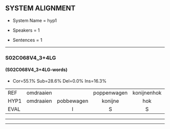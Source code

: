 
## SYSTEM ALIGNMENT

- System Name = hyp1

- Speakers = 1

- Sentences = 1

---

### S02C068V4_3+4LG

#### (S02C068V4_3+4LG-words)

- Cor=55.1%	Sub=28.6%	Del=0.0%	Ins=16.3%

|  |  |  |  |  |  |  |  |  |  |  |  |  |  |  |  |  |  |  |  |  |  |  |  |  |  |  |  |  |  |  |  |  |  |  |  |  |  |  |  |  |  |  |  |  |  |  |  |  |  |
|:--- |:---:|:---:|:---:|:---:|:---:|:---:|:---:|:---:|:---:|:---:|:---:|:---:|:---:|:---:|:---:|:---:|:---:|:---:|:---:|:---:|:---:|:---:|:---:|:---:|:---:|:---:|:---:|:---:|:---:|:---:|:---:|:---:|:---:|:---:|:---:|:---:|:---:|:---:|:---:|:---:|:---:|:---:|:---:|:---:|:---:|:---:|:---:|:---:|:---:|
| REF | omdraaien |  | poppenwagen | konijnenhok | elastiekje |  |  |  | ruziemaken | teddybeer | dierentuin | paddenstoelen | verstoppertje | wasmachine | fototoestel |  | toiletpapier | vrachtwagen | buurmannen | vogelkooi | olifant | * | schommelen | iedereen | schoenenwinkel | knutselen | ophangen | verjaardag | sprookjesboek |  | tandenborstel | lucifer | slaapkamer | achterdeur | ziekenhuis | nieuwsgierig | afblijven | kabouter |  |  | washandje | sneeuwwitje | goeiendag | vakantie | limonade | autorijden | eindelijk | familie | chocolade |
| HYP1 | omdraaien | pobbewagen | konijne | hok | elastiekje | ruzie | maken | ded | di | ber | dierentuin | paddenstoelen | verstopperdja | wasmachine | fototoestel | toilet | papier | vrachtwagen | buurmannen | vogelkooi | olifant | scha | schommelen | iedereen | schoenenwinkel | knutselen | ophangen | verjaardag | sprookjesboek | onder | borstel | lucifer | slaapkamer | achterdeur | ziekenhuis | nieuwsgierig | afblijven | kabouter | was | hantje | snijwitje | goeie | dag | vakantie | lemonara | autoruiden | eindelijk | familie | chocolada |
| EVAL |  | I | S | S |  | I | I | I | S | S |  |  | S |  |  | I | S |  |  |  |  | S |  |  |  |  |  |  |  | I | S |  |  |  |  |  |  |  | I | I | S | S | S |  | S | S |  |  | S |
---

---
